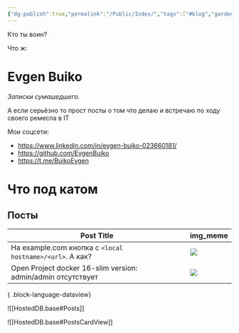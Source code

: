 ```yaml
---
{"dg-publish":true,"permalink":"/Public/Index/","tags":["#blog","gardenEntry"]}
---
```


Кто ты воин?

Что ж:
# Evgen Buiko

*Записки сумашедшего.* 

А если серьёзно то прост посты о том что делаю и встречаю по ходу своего ремесла в IT

Мои соцсети:
* https://www.linkedin.com/in/evgen-buiko-023660181/
* https://github.com/EvgenBuiko
* https://t.me/BuikoEvgen

# Что под катом

## Посты

| Post Title                                                   | img_meme                                                                     |
| ------------------------------------------------------------ | ---------------------------------------------------------------------------- |
| На example.com кнопка с `<local hostname>/<url>`. А как?     | ![](https://media.tenor.com/JzctrOe1ynwAAAAM/cat.gif)                        |
| Open Project docker 16-slim version: admin/admin отсутствует | ![](https://i.pinimg.com/736x/10/6b/c6/106bc6d7b55e0eb2ca926978be951762.jpg) |

{ .block-language-dataview}

![[HostedDB.base#Posts]]

![[HostedDB.base#PostsCardView]]